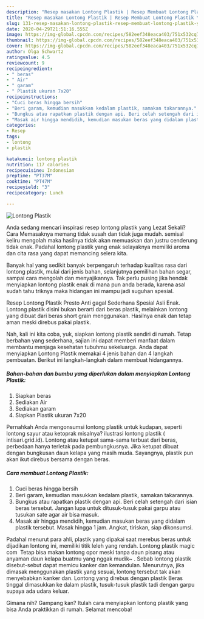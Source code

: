 ```yaml
---
description: "Resep masakan Lontong Plastik | Resep Membuat Lontong Plastik Yang Mudah Dan Praktis"
title: "Resep masakan Lontong Plastik | Resep Membuat Lontong Plastik Yang Mudah Dan Praktis"
slug: 131-resep-masakan-lontong-plastik-resep-membuat-lontong-plastik-yang-mudah-dan-praktis
date: 2020-04-29T21:51:16.555Z
image: https://img-global.cpcdn.com/recipes/582eef348eaca403/751x532cq70/lontong-plastik-foto-resep-utama.jpg
thumbnail: https://img-global.cpcdn.com/recipes/582eef348eaca403/751x532cq70/lontong-plastik-foto-resep-utama.jpg
cover: https://img-global.cpcdn.com/recipes/582eef348eaca403/751x532cq70/lontong-plastik-foto-resep-utama.jpg
author: Olga Schwartz
ratingvalue: 4.5
reviewcount: 9
recipeingredient:
- " beras"
- " Air"
- " garam"
- " Plastik ukuran 7x20"
recipeinstructions:
- "Cuci beras hingga bersih"
- "Beri garam, kemudian masukkan kedalam plastik, samakan takarannya."
- "Bungkus atau rapatkan plastik dengan api. Beri celah setengah dari isian beras tersebut. Jangan lupa untuk ditusuk-tusuk pakai garpu atau tusukan sate agar air bisa masuk."
- "Masak air hingga mendidih, kemudian masukan beras yang didalam plastik tersebut. Masak hingga 1 jam. Angkat, tiriskan, siap dikonsumsi."
categories:
- Resep
tags:
- lontong
- plastik

katakunci: lontong plastik 
nutrition: 117 calories
recipecuisine: Indonesian
preptime: "PT37M"
cooktime: "PT47M"
recipeyield: "3"
recipecategory: Lunch

---
```



![Lontong Plastik](https://img-global.cpcdn.com/recipes/582eef348eaca403/751x532cq70/lontong-plastik-foto-resep-utama.jpg)

Anda sedang mencari inspirasi resep lontong plastik yang Lezat Sekali? Cara Memasaknya memang tidak susah dan tidak juga mudah. semisal keliru mengolah maka hasilnya tidak akan memuaskan dan justru cenderung tidak enak. Padahal lontong plastik yang enak selayaknya memiliki aroma dan cita rasa yang dapat memancing selera kita.

Banyak hal yang sedikit banyak berpengaruh terhadap kualitas rasa dari lontong plastik, mulai dari jenis bahan, selanjutnya pemilihan bahan segar, sampai cara mengolah dan menyajikannya. Tak perlu pusing jika hendak menyiapkan lontong plastik enak di mana pun anda berada, karena asal sudah tahu triknya maka hidangan ini mampu jadi suguhan spesial.

Resep Lontong Plastik Presto Anti gagal Sederhana Spesial Asli Enak. Lontong plastik disini bukan berarti dari beras plastik, melainkan lontong yang dibuat dari beras short grain menggunakan. Hasilnya enak dan tetap aman meski direbus pakai plastik.


Nah, kali ini kita coba, yuk, siapkan lontong plastik sendiri di rumah. Tetap berbahan yang sederhana, sajian ini dapat memberi manfaat dalam membantu menjaga kesehatan tubuhmu sekeluarga. Anda dapat menyiapkan Lontong Plastik memakai 4 jenis bahan dan 4 langkah pembuatan. Berikut ini langkah-langkah dalam membuat hidangannya.

<!--inarticleads1-->

##### Bahan-bahan dan bumbu yang diperlukan dalam menyiapkan Lontong Plastik:

1. Siapkan  beras
1. Sediakan  Air
1. Sediakan  garam
1. Siapkan  Plastik ukuran 7x20


Pernahkah Anda mengonsumsi lontong plastik untuk kudapan, seperti lontong sayur atau ketoprak misalnya? ilustrasi lontong plastik ( intisari.grid.id). Lontong atau ketupat sama-sama terbuat dari beras, perbedaan hanya terletak pada pembungkusnya. Jika ketupat dibuat dengan bungkusan daun kelapa yang masih muda. Sayangnya, plastik pun akan ikut direbus bersama dengan beras. 

<!--inarticleads2-->

##### Cara membuat Lontong Plastik:

1. Cuci beras hingga bersih
1. Beri garam, kemudian masukkan kedalam plastik, samakan takarannya.
1. Bungkus atau rapatkan plastik dengan api. Beri celah setengah dari isian beras tersebut. Jangan lupa untuk ditusuk-tusuk pakai garpu atau tusukan sate agar air bisa masuk.
1. Masak air hingga mendidih, kemudian masukan beras yang didalam plastik tersebut. Masak hingga 1 jam. Angkat, tiriskan, siap dikonsumsi.


Padahal menurut para ahli, plastik yang dipakai saat merebus beras untuk dijadikan lontong ini, memiliki titik leleh yang rendah. Lontong plastik magic com ‍ Tetap bisa makan lontong opor meski tanpa daun pisang atau anyaman daun kelapa buatmu yang nggak mudik~ ‍. Sebab lontong plastik disebut-sebut dapat memicu kanker dan kemandulan. Menurutnya, jika dimasak menggunakan plastik yang sesuai, lontong tersebut tak akan menyebabkan kanker dan. Lontong yang direbus dengan plastik Beras tinggal dimasukkan ke dalam plastik, tusuk-tusuk plastik tadi dengan garpu supaya ada udara keluar. 

Gimana nih? Gampang kan? Itulah cara menyiapkan lontong plastik yang bisa Anda praktikkan di rumah. Selamat mencoba!
